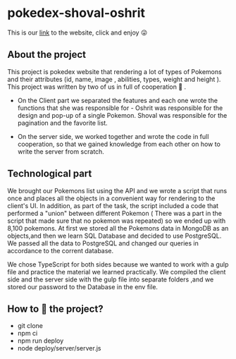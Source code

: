 # pokedex-shoval-oshrit

This is our [link](http://pokedex-shoval-oshrit.herokuapp.com/) to the website, click and enjoy :stuck_out_tongue_winking_eye:

## About the project
This project is pokedex website that rendering a lot of types of Pokemons and their attributes (id, name, image , abilities, types, weight and height ).
This project was written by two of us in full of cooperation :dancers: .

- On the Client part we separated the features and each one wrote the functions that she was responsible for -
Oshrit was responsible for the design and pop-up of a single Pokemon.
Shoval was responsible for the pagination and the favorite list.

- On the server side, we worked together and wrote the code in full cooperation, 
so that we gained knowledge from each other on how to write the server from scratch.

## Technological part
We brought our Pokemons list using the API and we wrote a script that runs once and places all the objects in a convenient way for rendering to the client's UI.
In addition, as part of the task, the script included a code that performed a "union" between different Pokemon (
  There was a part in the script that made sure that no pokemon was repeated) so we ended up with 8,100 pokemons.
At first we stored all the Pokemons data in MongoDB as an objects,and then we learn SQL Database and decided to use PostgreSQL.
We passed all the data to PostgreSQL and changed our queries in accordance to the corrent database.


We chose TypeScript for both sides because we wanted to work with a gulp file and practice the material we learned practically.
We compiled the client side and the server side with the gulp file into separate folders ,and we stored our password to the Database in the env file.

## How to :runner: the project?
- git clone
- npm ci
- npm run deploy
- node deploy/server/server.js
